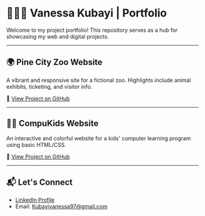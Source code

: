 # 👩🏽‍💻 Vanessa Kubayi | Portfolio

Welcome to my project portfolio! This repository serves as a hub for showcasing my web and digital projects.

---

## 🌍 Pine City Zoo Website

A vibrant and responsive site for a fictional zoo. Highlights include animal exhibits, ticketing, and visitor info.

🔗 [View Project on GitHub](https://github.com/VanessaKubayi/Pine-City-Zoo)

---

## 🧒🏽 CompuKids Website

An interactive and colorful website for a kids' computer learning program using basic HTML/CSS.

🔗 [View Project on GitHub](https://github.com/VanessaKubayi/CompuKids-Website)

---

## 📬 Let's Connect

- [LinkedIn Profile](https://www.linkedin.com/in/vanessa-risuna-kubayi-2b3b73190/)
- Email: Kubayivanessa97@gmail.com
